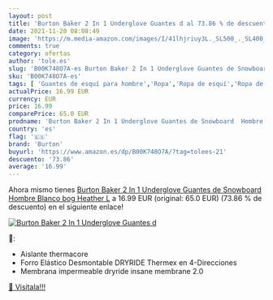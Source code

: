 ```yaml
---
layout: post
title: 'Burton Baker 2 In 1 Underglove Guantes d al 73.86 % de descuento'
date: 2021-11-20 08:08:49
image: 'https://m.media-amazon.com/images/I/41lhjriuy3L._SL500_._SL400_.jpg'
comments: true
category: ofertas
author: 'tole.es'
slug: 'B00K748O7A-es Burton Baker 2 In 1 Underglove Guantes de Snowboard Hombre...'
sku: 'B00K748O7A-es'
tags: [ 'Guantes de esquí para hombre','Ropa','Ropa de esquí','Ropa de esquí para hombre','Ropa específica deportiva','burton','guantes', ]
actualPrice: 16.99 EUR
currency: EUR
price: 16.99
comparePrice: 65.0 EUR
prodname: 'Burton Baker 2 In 1 Underglove Guantes de Snowboard  Hombre  Blanco  bog Heather   L'
country: 'es'
flag: '🇪🇸'
brand: 'Burton'
buyurl: 'https://www.amazon.es/dp/B00K748O7A/?tag=tolees-21'
descuento: '73.86'
average: '16.99'
---
```


Ahora mismo tienes [Burton Baker 2 In 1 Underglove Guantes de Snowboard  Hombre  Blanco  bog Heather   L](https://www.amazon.es/dp/B00K748O7A/?tag=tolees-21) a 16.99 EUR (original: 65.0 EUR) (73.86 %  de descuento) en el siguiente enlace!

[![Burton Baker 2 In 1 Underglove Guantes d](https://m.media-amazon.com/images/I/41lhjriuy3L._SL500_._SL400_.jpg)](https://www.amazon.es/dp/B00K748O7A/?tag=tolees-21)

🔎:

- Aislante thermacore
- Forro Elástico Desmontable DRYRIDE Thermex en 4-Direcciones
- Membrana impermeable dryride insane membrane 2.0

[🛒 Visítala!!!](https://www.amazon.es/dp/B00K748O7A/?tag=tolees-21)
